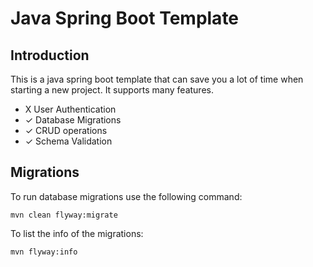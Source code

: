# Java Spring Boot Template

## Introduction

This is a java spring boot template that can save you a lot of time when starting a new project.
It supports many features.
* X User Authentication
* ✓ Database Migrations
* ✓ CRUD operations
* ✓ Schema Validation


## Migrations

To run database migrations use the following command:

    mvn clean flyway:migrate

To list the info of the migrations:

    mvn flyway:info
